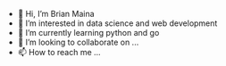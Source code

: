 - 👋 Hi, I’m Brian Maina
- 👀 I’m interested in data science and web development
- 🌱 I’m currently learning python and go
- 💞️ I’m looking to collaborate on ...
- 📫 How to reach me ...

<!---
BrianMaina01/BrianMaina01 is a ✨ special ✨ repository because its `README.md` (this file) appears on your GitHub profile.
You can click the Preview link to take a look at your changes.
--->
